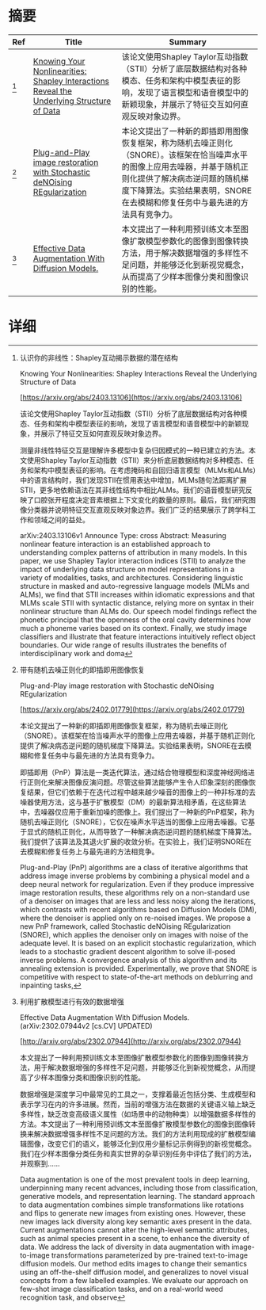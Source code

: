 # 摘要

| Ref | Title | Summary |
| --- | --- | --- |
| [^1] | [Knowing Your Nonlinearities: Shapley Interactions Reveal the Underlying Structure of Data](https://arxiv.org/abs/2403.13106) | 该论文使用Shapley Taylor互动指数（STII）分析了底层数据结构对各种模态、任务和架构中模型表征的影响，发现了语言模型和语音模型中的新颖现象，并展示了特征交互如何直观反映对象边界。 |
| [^2] | [Plug-and-Play image restoration with Stochastic deNOising REgularization](https://arxiv.org/abs/2402.01779) | 本论文提出了一种新的即插即用图像恢复框架，称为随机去噪正则化（SNORE）。该框架在恰当噪声水平的图像上应用去噪器，并基于随机正则化提供了解决病态逆问题的随机梯度下降算法。实验结果表明，SNORE在去模糊和修复任务中与最先进的方法具有竞争力。 |
| [^3] | [Effective Data Augmentation With Diffusion Models.](http://arxiv.org/abs/2302.07944) | 本文提出了一种利用预训练文本至图像扩散模型参数化的图像到图像转换方法，用于解决数据增强的多样性不足问题，并能够泛化到新视觉概念，从而提高了少样本图像分类和图像识别的性能。 |

# 详细

[^1]: 认识你的非线性：Shapley互动揭示数据的潜在结构

    Knowing Your Nonlinearities: Shapley Interactions Reveal the Underlying Structure of Data

    [https://arxiv.org/abs/2403.13106](https://arxiv.org/abs/2403.13106)

    该论文使用Shapley Taylor互动指数（STII）分析了底层数据结构对各种模态、任务和架构中模型表征的影响，发现了语言模型和语音模型中的新颖现象，并展示了特征交互如何直观反映对象边界。

    

    测量非线性特征交互是理解许多模型中复杂归因模式的一种已建立的方法。本文使用Shapley Taylor互动指数（STII）来分析底层数据结构对多种模态、任务和架构中模型表征的影响。在考虑掩码和自回归语言模型（MLMs和ALMs）中的语言结构时，我们发现STII在惯用表达中增加，MLMs随句法距离扩展STII，更多地依赖语法在其非线性结构中相比ALMs。我们的语音模型研究反映了口腔张开程度决定音素根据上下文变化的数量的原则。最后，我们研究图像分类器并说明特征交互直观反映对象边界。我们广泛的结果展示了跨学科工作和领域之间的益处。

    arXiv:2403.13106v1 Announce Type: cross  Abstract: Measuring nonlinear feature interaction is an established approach to understanding complex patterns of attribution in many models. In this paper, we use Shapley Taylor interaction indices (STII) to analyze the impact of underlying data structure on model representations in a variety of modalities, tasks, and architectures. Considering linguistic structure in masked and auto-regressive language models (MLMs and ALMs), we find that STII increases within idiomatic expressions and that MLMs scale STII with syntactic distance, relying more on syntax in their nonlinear structure than ALMs do. Our speech model findings reflect the phonetic principal that the openness of the oral cavity determines how much a phoneme varies based on its context. Finally, we study image classifiers and illustrate that feature interactions intuitively reflect object boundaries. Our wide range of results illustrates the benefits of interdisciplinary work and doma
    
[^2]: 带有随机去噪正则化的即插即用图像恢复

    Plug-and-Play image restoration with Stochastic deNOising REgularization

    [https://arxiv.org/abs/2402.01779](https://arxiv.org/abs/2402.01779)

    本论文提出了一种新的即插即用图像恢复框架，称为随机去噪正则化（SNORE）。该框架在恰当噪声水平的图像上应用去噪器，并基于随机正则化提供了解决病态逆问题的随机梯度下降算法。实验结果表明，SNORE在去模糊和修复任务中与最先进的方法具有竞争力。

    

    即插即用（PnP）算法是一类迭代算法，通过结合物理模型和深度神经网络进行正则化来解决图像反演问题。尽管这些算法能够产生令人印象深刻的图像恢复结果，但它们依赖于在迭代过程中越来越少噪音的图像上的一种非标准的去噪器使用方法，这与基于扩散模型（DM）的最新算法相矛盾，在这些算法中，去噪器仅应用于重新加噪的图像上。我们提出了一种新的PnP框架，称为随机去噪正则化（SNORE），它仅在噪声水平适当的图像上应用去噪器。它基于显式的随机正则化，从而导致了一种解决病态逆问题的随机梯度下降算法。我们提供了该算法及其退火扩展的收敛分析。在实验上，我们证明SNORE在去模糊和修复任务上与最先进的方法相竞争。

    Plug-and-Play (PnP) algorithms are a class of iterative algorithms that address image inverse problems by combining a physical model and a deep neural network for regularization. Even if they produce impressive image restoration results, these algorithms rely on a non-standard use of a denoiser on images that are less and less noisy along the iterations, which contrasts with recent algorithms based on Diffusion Models (DM), where the denoiser is applied only on re-noised images. We propose a new PnP framework, called Stochastic deNOising REgularization (SNORE), which applies the denoiser only on images with noise of the adequate level. It is based on an explicit stochastic regularization, which leads to a stochastic gradient descent algorithm to solve ill-posed inverse problems. A convergence analysis of this algorithm and its annealing extension is provided. Experimentally, we prove that SNORE is competitive with respect to state-of-the-art methods on deblurring and inpainting tasks, 
    
[^3]: 利用扩散模型进行有效的数据增强

    Effective Data Augmentation With Diffusion Models. (arXiv:2302.07944v2 [cs.CV] UPDATED)

    [http://arxiv.org/abs/2302.07944](http://arxiv.org/abs/2302.07944)

    本文提出了一种利用预训练文本至图像扩散模型参数化的图像到图像转换方法，用于解决数据增强的多样性不足问题，并能够泛化到新视觉概念，从而提高了少样本图像分类和图像识别的性能。

    

    数据增强是深度学习中最常见的工具之一，支撑着最近包括分类、生成模型和表示学习在内的许多进展。然而，当前的增强方法在数据的关键语义轴上缺乏多样性，缺乏改变高级语义属性（如场景中的动物种类）以增强数据多样性的方法。本文提出了一种利用预训练文本至图像扩散模型参数化的图像到图像转换来解决数据增强多样性不足问题的方法。我们的方法利用现成的扩散模型编辑图像，改变它们的语义，能够泛化到仅用少量标记示例得到的新视觉概念。我们在少样本图像分类任务和真实世界的杂草识别任务中评估了我们的方法，并观察到......

    Data augmentation is one of the most prevalent tools in deep learning, underpinning many recent advances, including those from classification, generative models, and representation learning. The standard approach to data augmentation combines simple transformations like rotations and flips to generate new images from existing ones. However, these new images lack diversity along key semantic axes present in the data. Current augmentations cannot alter the high-level semantic attributes, such as animal species present in a scene, to enhance the diversity of data. We address the lack of diversity in data augmentation with image-to-image transformations parameterized by pre-trained text-to-image diffusion models. Our method edits images to change their semantics using an off-the-shelf diffusion model, and generalizes to novel visual concepts from a few labelled examples. We evaluate our approach on few-shot image classification tasks, and on a real-world weed recognition task, and observe 
    

